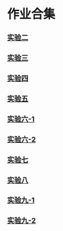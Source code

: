 # 作业合集
### [实验二](https://hzs-2099.github.io/project/week2/2020212205258%E9%BB%84%E7%A5%9A%E6%99%9F/index.html)
### [实验三](https://hzs-2099.github.io/project/week3/2020212205258%E9%BB%84%E7%A5%9A%E6%99%9F/index.html)
### [实验四](https://hzs-2099.github.io/project/week4/2020212205258%E9%BB%84%E7%A5%9A%E6%99%9F/index.html)
### [实验五](https://hzs-2099.github.io/project/week5/2020212205258%E9%BB%84%E7%A5%9A%E6%99%9F/index.html)
### [实验六-1](https://hzs-2099.github.io/project/week6/2020212205258%E9%BB%84%E7%A5%9A%E6%99%9F/index_1.html)
### [实验六-2](https://hzs-2099.github.io/project/week6/2020212205258%E9%BB%84%E7%A5%9A%E6%99%9F/index_2.html)
### [实验七](https://hzs-2099.github.io/project/week7/2020212205258%E9%BB%84%E7%A5%9A%E6%99%9F/index.html)
### [实验八](https://hzs-2099.github.io/project/week8/2020212205258%E9%BB%84%E7%A5%9A%E6%99%9F/index.html)
### [实验九-1](https://hzs-2099.github.io/project/week9/2020212205258%E9%BB%84%E7%A5%9A%E6%99%9F/index_1.html)
### [实验九-2](https://hzs-2099.github.io/project/week9/2020212205258%E9%BB%84%E7%A5%9A%E6%99%9F/index_2.html)
